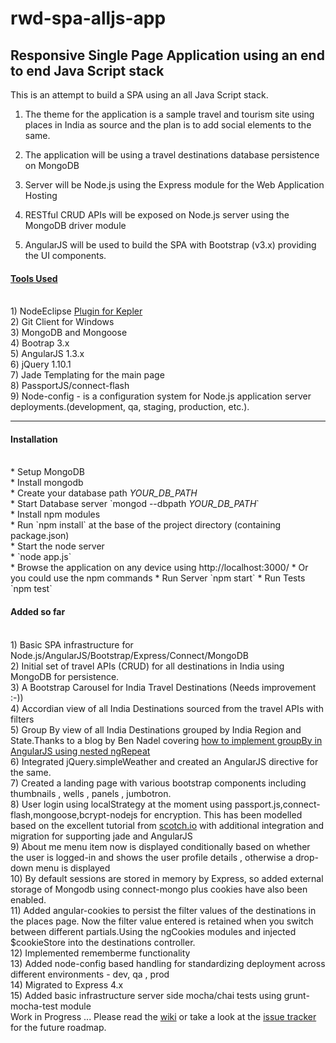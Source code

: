 rwd-spa-alljs-app
=================

Responsive Single Page Application using an end to end Java Script stack
------------------------------------------------------------------------


This is an attempt to build a SPA using an all Java Script stack. 


1. The theme for the application is a sample travel and tourism site using places in India as source and the plan is to add social elements to the same.
2. The application will be using a travel destinations database persistence on MongoDB

3. Server will be Node.js using the Express module for the Web Application Hosting

4. RESTful CRUD APIs will be exposed on Node.js server using the  MongoDB driver module

5. AngularJS will be used to build the SPA with Bootstrap (v3.x) providing the UI components.

<h4><u>Tools Used</u></h4><br>
1) NodeEclipse <a href="http://www.nodeclipse.org/updates/">Plugin for Kepler</a><br>
2) Git Client for Windows<br>
3) MongoDB and Mongoose <br>
4) Bootrap 3.x <br>
5) AngularJS 1.3.x <br>
6) jQuery 1.10.1 <br>
7) Jade Templating for the main page <br>
8) PassportJS/connect-flash <br>
9) Node-config - is a configuration system for Node.js application server deployments.(development, qa, staging, production, etc.).<br>

<hr>
<h4>Installation</h4><br>
* Setup MongoDB<br>
* Install mongodb<br>
* Create your database path <i>YOUR_DB_PATH</i><br>
* Start Database server	`mongod --dbpath <i>YOUR_DB_PATH</i>`<br>
* Install npm modules<br>
* Run `npm install` at the base of the project directory (containing package.json)<br>
* Start the node server<br>
* `node app.js`<br>
* Browse the application on any device using http://localhost:3000/
* Or you could use the npm commands
* Run Server `npm start`
* Run Tests `npm test`

<br>
<h4>Added so far</h4><br>
1) Basic SPA infrastructure for Node.js/AngularJS/Bootstrap/Express/Connect/MongoDB<br>
2) Initial set of travel APIs (CRUD) for all destinations in India using MongoDB for persistence.<br>
3) A Bootstrap Carousel for India Travel Destinations (Needs improvement :-))<br>
4) Accordian view of all India Destinations sourced from the travel APIs with filters<br>
5) Group By view of all India Destinations grouped by India Region and State.Thanks to a blog by Ben Nadel covering <a href="http://www.bennadel.com/blog/2456-grouping-nested-ngrepeat-lists-in-angularjs.htm">how to implement groupBy in AngularJS using nested ngRepeat</a><br>
6) Integrated jQuery.simpleWeather and created an AngularJS directive for the same.<br>
7) Created a landing page with various bootstrap components including thumbnails , wells , panels , jumbotron. <br>
8) User login using localStrategy at the moment using passport.js,connect-flash,mongoose,bcrypt-nodejs for encryption. This has been modelled based on the excellent tutorial from <a href="http://scotch.io/tutorials/javascript/easy-node-authentication-setup-and-local">scotch.io</a> with additional integration and migration for supporting jade and AngularJS<br>
9) About me menu item now is displayed conditionally based on whether the user is logged-in and shows the user profile details , otherwise a drop-down menu is displayed<br>
10) By default sessions are stored in memory by Express, so added external storage of Mongodb using connect-mongo plus cookies have also been enabled.<br>
11) Added angular-cookies to persist the filter values of the destinations in the places page. Now the filter value entered is retained when you switch between different partials.Using the ngCookies modules and injected $cookieStore into the destinations controller.<br>
12) Implemented rememberme functionality<br>
13) Added node-config based handling for standardizing deployment across different environments - dev, qa , prod<br>
14) Migrated to Express 4.x<br>
15) Added basic infrastructure server side mocha/chai tests using grunt-mocha-test module
<br>
Work in Progress ... Please read the <a href="https://github.com/tsukhu/rwd-spa-alljs-app/wiki">wiki</a> or take a look at the  <a href="https://github.com/tsukhu/rwd-spa-alljs-app/issues?state=open">issue tracker</a> for the future roadmap.
